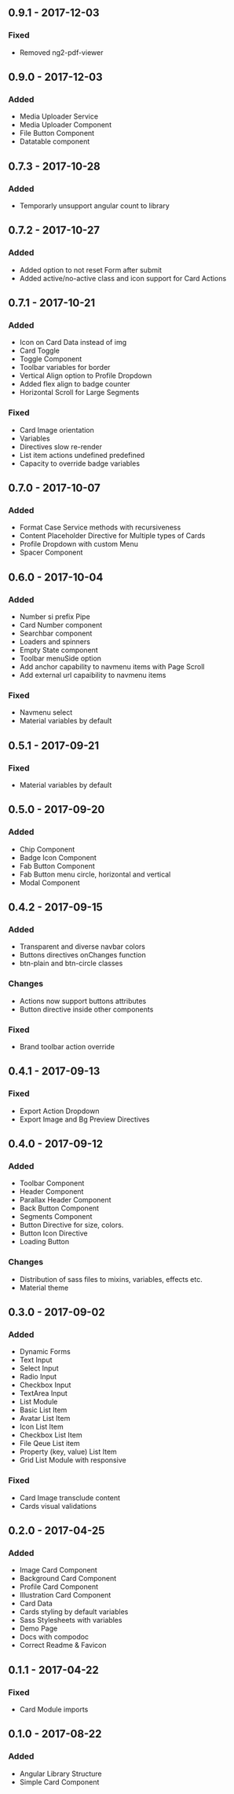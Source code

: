 ## 0.9.1 - 2017-12-03
### Fixed
- Removed ng2-pdf-viewer
## 0.9.0 - 2017-12-03
### Added
- Media Uploader Service
- Media Uploader Component
- File Button Component
- Datatable component
## 0.7.3 - 2017-10-28
### Added
- Temporarly unsupport angular count to library
## 0.7.2 - 2017-10-27
### Added
- Added option to not reset Form after submit
- Added active/no-active class and icon support for Card Actions
## 0.7.1 - 2017-10-21
### Added
- Icon on Card Data instead of img
- Card Toggle
- Toggle Component
- Toolbar variables for border
- Vertical Align option to Profile Dropdown
- Added flex align to badge counter
- Horizontal Scroll for Large Segments
### Fixed
- Card Image orientation
- Variables
- Directives slow re-render
- List item actions undefined predefined
- Capacity to override badge variables
## 0.7.0 - 2017-10-07
### Added
- Format Case Service methods with recursiveness
- Content Placeholder Directive for Multiple types of Cards
- Profile Dropdown with custom Menu
- Spacer Component
## 0.6.0 - 2017-10-04
### Added
- Number si prefix Pipe
- Card Number component
- Searchbar component
- Loaders and spinners
- Empty State component
- Toolbar menuSide option
- Add anchor capability to navmenu items with Page Scroll
- Add external url capaibility to navmenu items
### Fixed
- Navmenu select
- Material variables by default
## 0.5.1 - 2017-09-21
### Fixed
- Material variables by default
## 0.5.0 - 2017-09-20
### Added
- Chip Component
- Badge Icon Component
- Fab Button Component
- Fab Button menu circle, horizontal and vertical
- Modal Component
## 0.4.2 - 2017-09-15
### Added
- Transparent and diverse navbar colors
- Buttons directives onChanges function
- btn-plain and btn-circle classes
### Changes
- Actions now support buttons attributes
- Button directive inside other components
### Fixed
- Brand toolbar action override
## 0.4.1 - 2017-09-13
### Fixed
- Export Action Dropdown
- Export Image and Bg Preview Directives
## 0.4.0 - 2017-09-12
### Added
- Toolbar Component
- Header Component
- Parallax Header Component
- Back Button Component
- Segments Component
- Button Directive for size, colors.
- Button Icon Directive
- Loading Button
### Changes
- Distribution of sass files to mixins, variables, effects etc.
- Material theme
## 0.3.0 - 2017-09-02
### Added
- Dynamic Forms
- Text Input
- Select Input
- Radio Input
- Checkbox Input
- TextArea Input
- List Module
- Basic List Item
- Avatar List Item
- Icon List Item
- Checkbox List Item
- File Qeue List item
- Property (key, value) List Item
- Grid List Module with responsive
### Fixed
- Card Image transclude content
- Cards visual validations
## 0.2.0 - 2017-04-25
### Added
- Image Card Component
- Background Card Component
- Profile Card Component
- Illustration Card Component
- Card Data
- Cards styling by default variables
- Sass Stylesheets with variables
- Demo Page
- Docs with compodoc
- Correct Readme & Favicon

## 0.1.1 - 2017-04-22
### Fixed
- Card Module imports

## 0.1.0 - 2017-08-22
### Added
- Angular Library Structure
- Simple Card Component